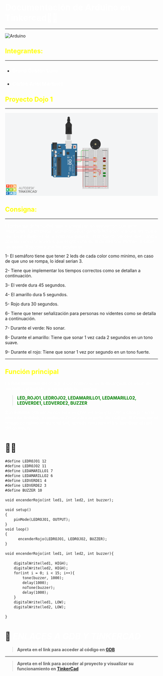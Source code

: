 # **<span style="color:white">Documentación de Arduino en Tinkercad👨‍💻**

---

![Arduino](https://d1e4pidl3fu268.cloudfront.net/1e27d448-be48-4a6a-97e9-855e2321ad37/images.crop_222x168_38,0.preview.png)

##     **<span style="color:yellow">Integrantes:**
---
* ### <span style="color:white">**Bruno Gaston Luna**
* ### <span style="color:white">**Carlos Ariel Martinez**

## **<span style="color:yellow">Proyecto Dojo 1**
---

![Tinkercad](image.png "Vista previa, esquema en Tinkercad")


## **<span style="color:yellow">Consigna:**
---
<span style="color:white">El gobierno de la cuidad quiere actualizar los semáforos que tiene instalados. La empresa
“ScaraRobotics” gano la licitación y ahora les toca a los desarrolladores de la empresa generar
un proyecto low cost que cumpla con las especificaciones que el gobierno de la cuidad nos
impone, a saber las especificaciones son las siguientes:

1- El semáforo tiene que tener 2 leds de cada color como minimo, en caso de que uno se
rompa, lo ideal serian 3.

2- Tiene que implementar los tiempos correctos como se detallan a continuación.

3- El verde dura 45 segundos.

4- El amarillo dura 5 segundos.

5- Rojo dura 30 segundos.

6- Tiene que tener señalización para personas no videntes como se detalla a
continuación.

7- Durante el verde: No sonar.

8- Durante el amarillo: Tiene que sonar 1 vez cada 2 segundos en un tono suave.

9- Durante el rojo: Tiene que sonar 1 vez por segundo en un tono fuerte.

---


## **<span style="color:yellow">Función principal**
<span style="color:white">La **funcionalidad** del código a continuación, es la encargada de encender los **leds** y el **buzzer** tal como pide la consigna.

>**<span style="color:green">LED_ROJO1, LEDROJO2, LEDAMARILLO1, LEDAMARILLO2, LEDVERDE1, LEDVERDE2, BUZZER**



<span style="color:white">Son **#define** que utilizamos para asignar los leds y buzzer a cada pin en la placa de Arduino, a continuación una breve parte del código. Si desea ver el código completo en su totalidad, acceda mediante el link brindado al final del proyecto.

# 👨‍💻
```
#define LEDROJO1 12
#define LEDROJO2 11
#define LEDAMARILLO1 7
#define LEDAMARILLO2 6
#define LEDVERDE1 4
#define LEDVERDE2 3
#define	BUZZER 10

void encenderRojo(int led1, int led2, int buzzer);

void setup()
{
	pinMode(LEDROJO1, OUTPUT);
}
void loop()
{
 	  encenderRojo(LEDROJO1, LEDROJO2, BUZZER);
}

void encenderRojo(int led1, int led2, int buzzer){
	
  	digitalWrite(led1, HIGH);
  	digitalWrite(led2, HIGH);
  	for(int i = 0; i < 15; i++){
    	tone(buzzer, 1000);
      	delay(1000);
      	noTone(buzzer);
      	delay(1000);
  	}
  	digitalWrite(led1, LOW);
    digitalWrite(led2, LOW);

}
```


# 🤖 *<span style="color:white">ENLACES A GDB Y TINKERCAD*
>**Apreta en el link para acceder al código en 
[GDB](https://onlinegdb.com/sfFZTfVYhX)**
---
>**Apreta en el link para acceder al proyecto y visualizar su funcionamiento en 
[TinkerCad](https://www.tinkercad.com/things/hTzddfy4eMr-copy-of-ingenious-jarv/editel?sharecode=XMAkSj8YNhMUiLO-ekCLCINNLASEASIpMq-K4fyIjj4)**
